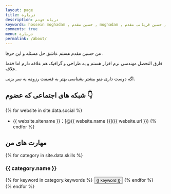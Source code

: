 ```yaml
---
layout: page
title: درباره
description: درباه خودم
keywords: hossein moghadam , حسین مقدم , moghadam , حسین قربانی مقدم ,
comments: true
menu: درباره
permalink: /about/
---
```


من حسین مقدم هستم عاشق حل مسئله و این حرفا .

فارق التحصل مهندسی نرم افزار هستم و به طراحی و گرافیک هم علاقه دارم اما فقط علاقه.

اگه دوست داری منو بیشتر بشناسی بهتر به قسمت رزومه یه سر بزنی.


## شبکه های اجتماعی که عضوم 👇 

{% for website in site.data.social %}
* {{ website.sitename }}：[@{{ website.name }}]({{ website.url }})
{% endfor %}

## مهارت های من 

{% for category in site.data.skills %}
### {{ category.name }}
<div class="btn-inline">
{% for keyword in category.keywords %}
<button class="btn btn-outline" type="button">{{ keyword }}</button>
{% endfor %}
</div>
{% endfor %}
